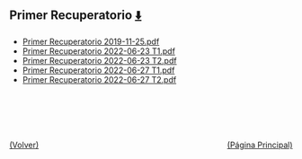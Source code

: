 
<html>
<body>
<h2>Primer Recuperatorio <a href="https://downgit.github.io/#/home?url=https://github.com/Apuntes-FIUBA/Apuntes-Electronica/tree/main/86 - Electrónica/8603 - Dispositivos Semiconductores/Examenes/Parciales/Primer Recuperatorio" style="font-size:20px">  ⬇️ </a></h2>
<ul>
    <li><a href="Primer Recuperatorio 2019-11-25.pdf">Primer Recuperatorio 2019-11-25.pdf</a></li>
    <li><a href="Primer Recuperatorio 2022-06-23 T1.pdf">Primer Recuperatorio 2022-06-23 T1.pdf</a></li>
    <li><a href="Primer Recuperatorio 2022-06-23 T2.pdf">Primer Recuperatorio 2022-06-23 T2.pdf</a></li>
    <li><a href="Primer Recuperatorio 2022-06-27 T1.pdf">Primer Recuperatorio 2022-06-27 T1.pdf</a></li>
    <li><a href="Primer Recuperatorio 2022-06-27 T2.pdf">Primer Recuperatorio 2022-06-27 T2.pdf</a></li>
</ul>
</body>
</html>









<br><br><br><br><br><a href="../" style="float: left">(Volver)</a> <a href="https://apuntes-fiuba.github.io/Apuntes-Electronica" style="float: right">(Página Principal)</a>

